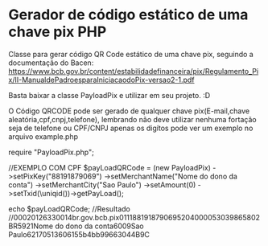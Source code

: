 # Gerador de código estático de uma chave pix PHP
Classe para gerar código QR Code estático de uma chave pix, seguindo a documentação do Bacen:
https://www.bcb.gov.br/content/estabilidadefinanceira/pix/Regulamento_Pix/II-ManualdePadroesparaIniciacaodoPix-versao2-1.pdf

Basta baixar a classe PayloadPix e utilizar em seu projeto. :D

O Código QRCODE pode ser gerado de qualquer chave pix(E-mail,chave aleatória,cpf,cnpj,telefone), lembrando não deve utilizar nenhuma fortação seja de telefone ou CPF/CNPJ apenas os digítos pode ver um exemplo no arquivo example.php

require "PayloadPix.php";

//EXEMPLO COM CPF
$payLoadQRCode = (new PayloadPix)
->setPixKey("88191879069")
->setMerchantName("Nome do dono da conta")
->setMerchantCity("Sao Paulo")
->setAmount(0)
->setTxid(\uniqid())->getPayLoad();

echo $payLoadQRCode;
//Resultado
//00020126330014br.gov.bcb.pix0111881918790695204000053039865802BR5921Nome do dono da conta6009Sao Paulo62170513606155b4bb99663044B9C
